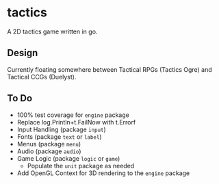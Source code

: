 # tactics

A 2D tactics game written in go.

## Design

Currently floating somewhere between Tactical RPGs (Tactics Ogre) and Tactical
CCGs (Duelyst).

## To Do

* 100% test coverage for `engine` package
* Replace log.Println+t.FailNow with t.Errorf
* Input Handling (package `input`)
* Fonts (package `text` or `label`)
* Menus (package `menu`)
* Audio (package `audio`)
* Game Logic (package `logic` or `game`)
  * Populate the `unit` package as needed
* Add OpenGL Context for 3D rendering to the `engine` package

